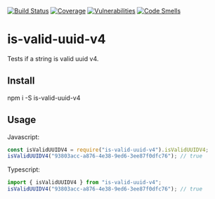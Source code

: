 [![Build Status](https://github.com/jammymalina/is-valid-uuid-v4/actions/workflows/ci.yml/badge.svg)](https://github.com/jammymalina/is-valid-uuid-v4/actions) [![Coverage](https://sonarcloud.io/api/project_badges/measure?project=is-valid-uuid-v4&metric=coverage)](https://sonarcloud.io/dashboard?id=is-valid-uuid-v4) [![Vulnerabilities](https://sonarcloud.io/api/project_badges/measure?project=is-valid-uuid-v4&metric=vulnerabilities)](https://sonarcloud.io/dashboard?id=is-valid-uuid-v4) [![Code Smells](https://sonarcloud.io/api/project_badges/measure?project=is-valid-uuid-v4&metric=code_smells)](https://sonarcloud.io/dashboard?id=is-valid-uuid-v4)

# is-valid-uuid-v4

Tests if a string is valid uuid v4.

## Install

npm i -S is-valid-uuid-v4

## Usage

Javascript:

```javascript
const isValidUUIDV4 = require("is-valid-uuid-v4").isValidUUIDV4;
isValidUUIDV4("93803acc-a876-4e38-9ed6-3ee87f0dfc76"); // true
```

Typescript:

```typescript
import { isValidUUIDV4 } from "is-valid-uuid-v4";
isValidUUIDV4("93803acc-a876-4e38-9ed6-3ee87f0dfc76"); // true
```
